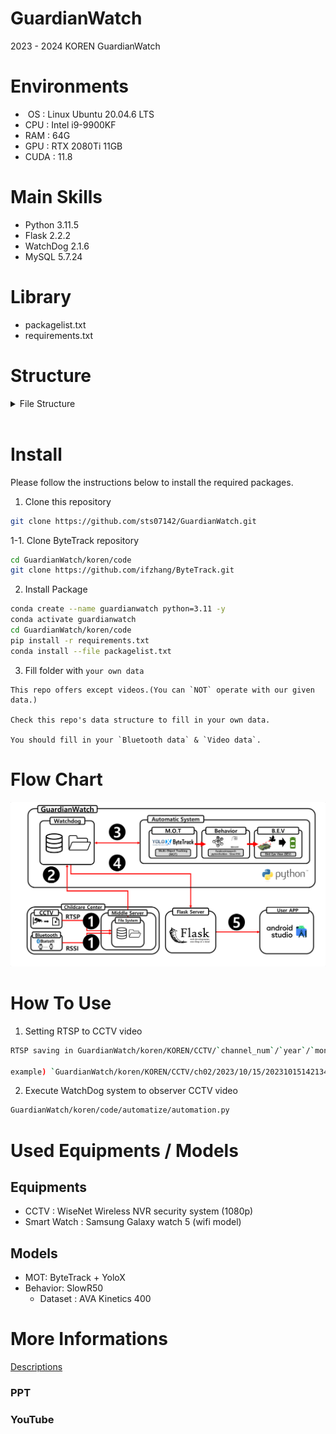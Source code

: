 # GuardianWatch
2023 - 2024 KOREN GuardianWatch

# Environments
* &nbsp;OS : Linux Ubuntu 20.04.6 LTS
* CPU : Intel i9-9900KF
* RAM : 64G
* GPU : RTX 2080Ti 11GB
* CUDA : 11.8

# Main Skills
- Python 3.11.5
- Flask 2.2.2
- WatchDog 2.1.6
- MySQL 5.7.24

# Library
* packagelist.txt
* requirements.txt

# Structure

<details>
<summary>File Structure</summary>

```
koren
 ┣ code
 ┃ ┣ BTmapping
 ┃ ┣ ByteTrack
 ┃ ┣ KOREN_Flask
 ┃ ┃ ┣ profile_image
 ┃ ┃ ┃ ┗ test
 ┃ ┃ ┃ ┃ ┗ 홍길
 ┃ ┃ ┃ ┃ ┃ ┣ 1.png
 ┃ ┃ ┃ ┃ ┃ ┗ back.png
 ┃ ┃ ┣ app.py
 ┃ ┃ ┣ db_info.json
 ┃ ┃ ┗ requirements.txt
 ┃ ┣ automatize
 ┃ ┃ ┣ BEV.py
 ┃ ┃ ┣ automation.py
 ┃ ┃ ┣ automation_v2.py
 ┃ ┃ ┣ ava_action_list.pbtxt
 ┃ ┃ ┣ behavior_prediction.py
 ┃ ┃ ┣ heatmap.py
 ┃ ┃ ┣ kinetics_classnames.json
 ┃ ┃ ┣ mapping.py
 ┃ ┃ ┣ model_test.ipynb
 ┃ ┃ ┣ motBetween.py
 ┃ ┃ ┣ motToTxt.py
 ┃ ┃ ┣ move_ana.py
 ┃ ┃ ┣ ori_behavior_prediction.py
 ┃ ┃ ┣ test_run.sh
 ┃ ┃ ┣ transBT_modify.py
 ┃ ┃ ┗ your_info.json
 ┃ ┣ CH01_20230831162648_163118.mp4
 ┃ ┣ ava_action_list.pbtxt
 ┃ ┣ model_test.ipynb
 ┃ ┣ packagelist.txt
 ┃ ┣ requirements.txt
 ┃ ┗ theatre.webm
 ┃
 ┣ KOREN
 ┃ ┣ Bluetooth
 ┃ ┃ ┗ 2023
 ┃ ┃ ┃ ┗ 10
 ┃ ┃ ┃ ┃ ┣ 15
 ┃ ┃ ┃ ┃ ┃ ┗ transBT.txt
 ┃ ┃ ┃ ┃ ┗ 21
 ┃ ┃ ┃ ┃ ┃ ┗ transBT.txt
 ┃ ┗ CCTV
 ┃ ┃ ┗ ch02
 ┃ ┃ ┃ ┗ 2023
 ┃ ┃ ┃ ┃ ┗ 10
 ┃ ┃ ┃ ┃ ┃ ┣ 15
 ┃ ┃ ┃ ┃ ┃ ┃ ┗ 20230831162648.mp4
 ┃ ┃ ┃ ┃ ┃ ┗ 21
 ┃ ┃ ┃ ┃ ┃ ┃ ┗ 20231021144315.mp4
 ┃
 ┣ Output
 ┃ ┣ Action
 ┃ ┃ ┗ ch02
 ┃ ┃ ┃ ┗ 2023
 ┃ ┃ ┃ ┃ ┗ 10
 ┃ ┃ ┃ ┃ ┃ ┣ 15
 ┃ ┃ ┃ ┃ ┃ ┃ ┣ 20230831162648.mp4
 ┃ ┃ ┃ ┃ ┃ ┃ ┗ 20230831162648.txt
 ┃ ┃ ┃ ┃ ┃ ┗ 21
 ┃ ┃ ┃ ┃ ┃ ┃ ┣ 20231021144315.mp4
 ┃ ┃ ┃ ┃ ┃ ┃ ┗ 20231021144315.txt
 ┃ ┣ Analysis
 ┃ ┃ ┣ ch02
 ┃ ┃ ┃ ┗ 2023
 ┃ ┃ ┃ ┃ ┗ 10
 ┃ ┃ ┃ ┃ ┃ ┣ 15
 ┃ ┃ ┃ ┃ ┃ ┃ ┣ 20230831162648
 ┃ ┃ ┃ ┃ ┃ ┃ ┃ ┣ heatmap
 ┃ ┃ ┃ ┃ ┃ ┃ ┃ ┃ ┣ HeatMap_kid1.jpg
 ┃ ┃ ┃ ┃ ┃ ┃ ┃ ┃ ┣ HeatMap_kid2.jpg
 ┃ ┃ ┃ ┃ ┃ ┃ ┃ ┃ ┣ HeatMap_kid3.jpg
 ┃ ┃ ┃ ┃ ┃ ┃ ┃ ┃ ┣ HeatMap_kid4.jpg
 ┃ ┃ ┃ ┃ ┃ ┃ ┃ ┃ ┗ HeatMap_kid5.jpg
 ┃ ┃ ┃ ┃ ┃ ┃ ┃ ┗ path
 ┃ ┃ ┃ ┃ ┃ ┃ ┃ ┃ ┣ path_kid1.jpg
 ┃ ┃ ┃ ┃ ┃ ┃ ┃ ┃ ┣ path_kid2.jpg
 ┃ ┃ ┃ ┃ ┃ ┃ ┃ ┃ ┣ path_kid3.jpg
 ┃ ┃ ┃ ┃ ┃ ┃ ┃ ┃ ┣ path_kid4.jpg
 ┃ ┃ ┃ ┃ ┃ ┃ ┃ ┃ ┗ path_kid5.jpg
 ┃ ┃ ┃ ┃ ┃ ┃ ┣ 20230831162648_moveDistance.csv
 ┃ ┃ ┃ ┃ ┃ ┃ ┣ 20230831162648_useKcal.csv
 ┃ ┃ ┃ ┃ ┃ ┃ ┣ 20230831162648_video_bev.csv
 ┃ ┃ ┃ ┃ ┃ ┃ ┗ 20230831162648_video_bev_Interpolation.csv
 ┃ ┃ ┃ ┃ ┃ ┗ 21
 ┃ ┃ ┃ ┃ ┃ ┃ ┣ 20231021144315
 ┃ ┃ ┃ ┃ ┃ ┃ ┃ ┣ heatmap
 ┃ ┃ ┃ ┃ ┃ ┃ ┃ ┃ ┣ HeatMap_kid1.jpg
 ┃ ┃ ┃ ┃ ┃ ┃ ┃ ┃ ┣ HeatMap_kid2.jpg
 ┃ ┃ ┃ ┃ ┃ ┃ ┃ ┃ ┣ HeatMap_kid3.jpg
 ┃ ┃ ┃ ┃ ┃ ┃ ┃ ┃ ┣ HeatMap_kid4.jpg
 ┃ ┃ ┃ ┃ ┃ ┃ ┃ ┃ ┗ HeatMap_kid5.jpg
 ┃ ┃ ┃ ┃ ┃ ┃ ┃ ┗ path
 ┃ ┃ ┃ ┃ ┃ ┃ ┃ ┃ ┣ path_kid1.jpg
 ┃ ┃ ┃ ┃ ┃ ┃ ┃ ┃ ┣ path_kid2.jpg
 ┃ ┃ ┃ ┃ ┃ ┃ ┃ ┃ ┣ path_kid3.jpg
 ┃ ┃ ┃ ┃ ┃ ┃ ┃ ┃ ┣ path_kid4.jpg
 ┃ ┃ ┃ ┃ ┃ ┃ ┃ ┃ ┗ path_kid5.jpg
 ┃ ┃ ┃ ┃ ┃ ┃ ┣ 20231021144315_moveDistance.csv
 ┃ ┃ ┃ ┃ ┃ ┃ ┣ 20231021144315_useKcal.csv
 ┃ ┃ ┃ ┃ ┃ ┃ ┣ 20231021144315_video_bev.csv
 ┃ ┃ ┃ ┃ ┃ ┃ ┗ 20231021144315_video_bev_Interpolation.csv
 ┃ ┃ ┗ ch04
 ┃ ┃ ┃ ┗ 2023
 ┃ ┃ ┃ ┃ ┗ 10
 ┃ ┃ ┃ ┃ ┃ ┗ 15
 ┃ ┃ ┃ ┃ ┃ ┃ ┗ 20230831162648
 ┃ ┃ ┃ ┃ ┃ ┃ ┃ ┣ heatmap
 ┃ ┃ ┃ ┃ ┃ ┃ ┃ ┃ ┣ HeatMap_kid1.jpg
 ┃ ┃ ┃ ┃ ┃ ┃ ┃ ┃ ┣ HeatMap_kid2.jpg
 ┃ ┃ ┃ ┃ ┃ ┃ ┃ ┃ ┣ HeatMap_kid3.jpg
 ┃ ┃ ┃ ┃ ┃ ┃ ┃ ┃ ┣ HeatMap_kid4.jpg
 ┃ ┃ ┃ ┃ ┃ ┃ ┃ ┃ ┗ HeatMap_kid5.jpg
 ┃ ┃ ┃ ┃ ┃ ┃ ┃ ┗ path
 ┃ ┃ ┃ ┃ ┃ ┃ ┃ ┃ ┣ path_kid1.jpg
 ┃ ┃ ┃ ┃ ┃ ┃ ┃ ┃ ┣ path_kid2.jpg
 ┃ ┃ ┃ ┃ ┃ ┃ ┃ ┃ ┣ path_kid3.jpg
 ┃ ┃ ┃ ┃ ┃ ┃ ┃ ┃ ┣ path_kid4.jpg
 ┃ ┃ ┃ ┃ ┃ ┃ ┃ ┃ ┗ path_kid5.jpg
 ┃ ┣ BEV
 ┃ ┃ ┣ ch02
 ┃ ┃ ┃ ┗ 2023
 ┃ ┃ ┃ ┃ ┗ 10
 ┃ ┃ ┃ ┃ ┃ ┣ 15
 ┃ ┃ ┃ ┃ ┃ ┃ ┣ 20230831162648_video_bev.mp4
 ┃ ┃ ┃ ┃ ┃ ┃ ┗ 20230831162648_video_bev.txt
 ┃ ┃ ┃ ┃ ┃ ┗ 21
 ┃ ┃ ┃ ┃ ┃ ┃ ┣ 20231021144315_video_bev.mp4
 ┃ ┃ ┃ ┃ ┃ ┃ ┗ 20231021144315_video_bev.txt
 ┃ ┃ ┗ ch04
 ┃ ┃ ┃ ┗ 2023
 ┃ ┃ ┃ ┃ ┗ 10
 ┃ ┃ ┃ ┃ ┃ ┗ 15
 ┃ ┃ ┃ ┃ ┃ ┃ ┣ 20230831162648_video_bev.mp4
 ┃ ┃ ┃ ┃ ┃ ┃ ┗ 20230831162648_video_bev.txt
 ┃ ┣ Bluetooth
 ┃ ┃ ┗ 2023
 ┃ ┃ ┃ ┗ 10
 ┃ ┃ ┃ ┃ ┣ 15
 ┃ ┃ ┃ ┃ ┃ ┗ 20230831162648_transBT_modified.txt
 ┃ ┃ ┃ ┃ ┗ 21
 ┃ ┃ ┃ ┃ ┃ ┗ 20231021144315_transBT_modified.txt
 ┃ ┣ MOT
 ┃ ┃ ┗ ch02
 ┃ ┃ ┃ ┗ 2023
 ┃ ┃ ┃ ┃ ┗ 10
 ┃ ┃ ┃ ┃ ┃ ┣ 15
 ┃ ┃ ┃ ┃ ┃ ┃ ┣ 20230831162648.mp4
 ┃ ┃ ┃ ┃ ┃ ┃ ┣ 20230831162648.txt
 ┃ ┃ ┃ ┃ ┃ ┃ ┗ log.txt
 ┃ ┃ ┃ ┃ ┃ ┗ 21
 ┃ ┃ ┃ ┃ ┃ ┃ ┣ 20231021144315.mp4
 ┃ ┃ ┃ ┃ ┃ ┃ ┣ 20231021144315.txt
 ┃ ┃ ┃ ┃ ┃ ┃ ┣ log.txt
 ┃ ┃ ┃ ┃ ┃ ┃ ┗ ori20231021144315.txt
 ┃ ┣ Mapping
 ┃ ┃ ┗ ch02
 ┃ ┃ ┃ ┗ 2023
 ┃ ┃ ┃ ┃ ┗ 10
 ┃ ┃ ┃ ┃ ┃ ┣ 15
 ┃ ┃ ┃ ┃ ┃ ┃ ┗ 20230831162648_mapping.txt
 ┃ ┃ ┃ ┃ ┃ ┗ 21
 ┃ ┃ ┃ ┃ ┃ ┃ ┗ 20231021144315_mapping.txt
 ┃ ┗ Trans
 ┃ ┃ ┗ ch02
 ┃ ┃ ┃ ┗ 2023
 ┃ ┃ ┃ ┃ ┗ 10
 ┃ ┃ ┃ ┃ ┃ ┣ 15
 ┃ ┃ ┃ ┃ ┃ ┃ ┣ 20230831162648_MOTbetween.txt
 ┃ ┃ ┃ ┃ ┃ ┃ ┗ 20230831162648_transMOT.txt
 ┃ ┃ ┃ ┃ ┃ ┗ 21
 ┃ ┃ ┃ ┃ ┃ ┃ ┣ 20231021144315_MOTbetween.txt
 ┃ ┃ ┃ ┃ ┃ ┃ ┗ 20231021144315_transMOT.txt 
```

</details>

<br>

# Install
Please follow the instructions below to install the required packages.

1. Clone this repository
```bash
git clone https://github.com/sts07142/GuardianWatch.git
```

1-1. Clone ByteTrack repository
```bash
cd GuardianWatch/koren/code
git clone https://github.com/ifzhang/ByteTrack.git
```

2. Install Package
```bash
conda create --name guardianwatch python=3.11 -y
conda activate guardianwatch
cd GuardianWatch/koren/code
pip install -r requirements.txt
conda install --file packagelist.txt
```
3. Fill folder with `your own data`
```
This repo offers except videos.(You can `NOT` operate with our given data.)

Check this repo's data structure to fill in your own data.

You should fill in your `Bluetooth data` & `Video data`.
```

# Flow Chart
![Flow Diagram](assets/flow.png)
# How To Use
1. Setting RTSP to CCTV video
```bash
RTSP saving in GuardianWatch/koren/KOREN/CCTV/`channel_num`/`year`/`month`/`day`/`yyyyMMddHHmmss.mp4`

example) `GuardianWatch/koren/KOREN/CCTV/ch02/2023/10/15/20231015142134.mp4
```
2. Execute WatchDog system to observer CCTV video
```bash
GuardianWatch/koren/code/automatize/automation.py
```

# Used Equipments / Models
## Equipments
- CCTV : WiseNet Wireless NVR security system (1080p)
- Smart Watch : Samsung Galaxy watch 5 (wifi model)

## Models
- MOT: ByteTrack + YoloX
- Behavior: SlowR50
    - Dataset : AVA Kinetics 400 

# More Informations
[Descriptions](https://github.com/sts07142/senior_project)

### PPT
### YouTube